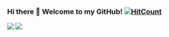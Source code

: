 ### Hi there 👋 Welcome to my GitHub! [![HitCount](http://hits.dwyl.io/itning/itning.svg)](http://hits.dwyl.io/itning/itning)

<a href="https://github.com/itning">
  <img align="left" src="https://github-readme-stats.vercel.app/api?username=itning" />
</a>
<a href="https://github.com/itning">
  <img align="left" src="https://github-readme-stats.vercel.app/api/top-langs/?username=itning" />
</a>

<!--
**ZSaberLv0/ZSaberLv0** is a ✨ _special_ ✨ repository because its `README.md` (this file) appears on your GitHub profile.

Here are some ideas to get you started:

- 🔭 I’m currently working on ...
- 🌱 I’m currently learning ...
- 👯 I’m looking to collaborate on ...
- 🤔 I’m looking for help with ...
- 💬 Ask me about ...
- 📫 How to reach me: ...
- 😄 Pronouns: ...
- ⚡ Fun fact: ...
-->
